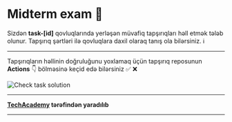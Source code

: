 # Midterm exam 🎯

Sizdən **task-[id]** qovluqlarında yerləşən müvafiq tapşırıqları həll etmək tələb olunur. Tapşırıq şərtləri ilə qovluqlara daxil olaraq tanış ola bilərsiniz. :information_source:

---

Tapşırıqların həllinin doğruluğunu yoxlamaq üçün tapşırıq reposunun **Actions** :point_down: bölməsinə keçid edə bilərsiniz :white_check_mark: :x:

![Check task solution](assets/githubactions.gif)

---

**[TechAcademy](https://www.tech.edu.az/) tərəfindən yaradılıb**

---
